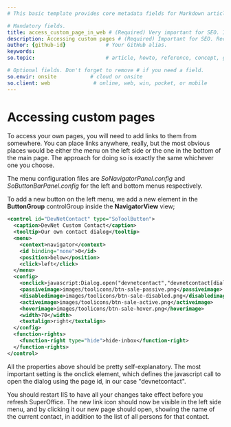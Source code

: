 ```yaml
---
# This basic template provides core metadata fields for Markdown articles on docs.superoffice.com.

# Mandatory fields.
title: access_custom_page_in_web # (Required) Very important for SEO. Intent in a unique string of 43-59 chars including spaces.
description: Accessing custom pages # (Required) Important for SEO. Recommended character length is 115-145 characters including spaces.
author: {github-id}             # Your GitHub alias.
keywords:
so.topic:                       # article, howto, reference, concept, guide

# Optional fields. Don't forget to remove # if you need a field.
so.envir: onsite           # cloud or onsite
so.client: web              # online, web, win, pocket, or mobile
---
```


# Accessing custom pages

To access your own pages, you will need to add links to them from somewhere. You can place links anywhere, really, but the most obvious places would be either the menu on the left side or the one in the bottom of the main page. The approach for doing so is exactly the same whichever one you choose.

The menu configuration files are *SoNavigatorPanel.config* and *SoButtonBarPanel.config* for the left and bottom menus respectively.

To add a new button on the left menu, we add a new element in the **ButtonGroup** controlGroup inside the **NavigatorView** view;

```xml
<control id="DevNetContact" type="SoToolButton">
  <caption>DevNet Custom Contact</caption>
  <tooltip>Our own contact dialog</tooltip>
  <menu>
    <context>navigator</context>
    <id binding="none">0</id>
    <position>below</position>
    <click>left</click>
  </menu>
  <config>
    <onclick>javascript:Dialog.open("devnetcontact","devnetcontact[dialog=stop]");</onclick>
    <passiveimage>images/toolicons/btn-sale-passive.png</passiveimage>
    <disabledimage>images/toolicons/btn-sale-disabled.png</disabledimage>
    <activeimage>images/toolicons/btn-sale-active.png</activeimage>
    <hoverimage>images/toolicons/btn-sale-hover.png</hoverimage>
    <width>70</width>
    <textalign>right</textalign>
  </config>
  <function-rights>
    <function-right type="hide">hide-inbox</function-right>
  </function-rights>
</control>
```

All the properties above should be pretty self-explanatory. The most important setting is the onclick element, which defines the javascript call to open the dialog using the page id, in our case "devnetcontact".

You should restart IIS to have all your changes take effect before you refresh SuperOffice. The new link icon should now be visible in the left side menu, and by clicking it our new page should open, showing the name of the current contact, in addition to the list of all persons for that contact.
